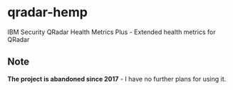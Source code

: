 # qradar-hemp
IBM Security QRadar Health Metrics Plus - Extended health metrics for QRadar

## Note
**The project is abandoned since 2017** - I have no further plans for using it.
